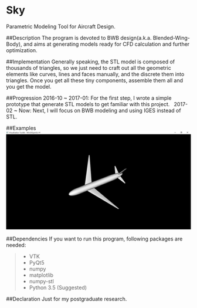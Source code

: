 # Sky
Parametric Modeling Tool for Aircraft Design.

##Description
The program is devoted to BWB design(a.k.a. Blended-Wing-Body), and aims at generating models ready for 
CFD calculation and further optimization.

##Implementation
Generally speaking, the STL model is composed of thousands of triangles, so we just need to craft out
all the geometric elements like curves, lines and faces manually, and the discrete them into triangles.
Once you get all these tiny components, assemble them all and you get the model.

##Progression
2016-10 ~ 2017-01: For the first step, I wrote a simple prototype that generate STL models to get familiar with this project.   
2017-02 ~ Now: Next, I will focus on BWB modeling and using IGES instead of STL.

##Examples
![V1.0模型](https://github.com/cangyu/Sky/blob/master/pic/VIEW_V1.0.JPG)

##Dependencies
If you want to run this program, following packages are needed:
> * VTK
> * PyQt5
> * numpy
> * matplotlib
> * numpy-stl
> * Python 3.5 (Suggested)

##Declaration
Just for my postgraduate research.
